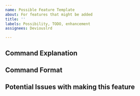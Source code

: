 ```yaml
---
name: Possible Feature Template
about: For features that might be added
title: ''
labels: Possibility, TODO, enhancement
assignees: Deviouslrd

---
```


## Command Explanation


## Command Format


## Potential Issues with making this feature
